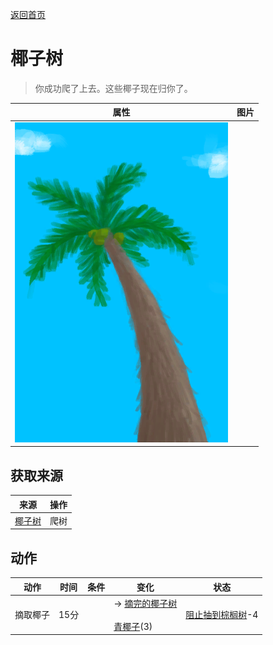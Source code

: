 [返回首页](index.md)  
# 椰子树  
> 你成功爬了上去。这些椰子现在归你了。  
  
  属性  |   图片   
 ----  |  ----:   
   |  ![](Sprite/PalmTree.png)   
  
## 获取来源  
来源  |  操作  
----  |  ----  
[椰子树](PalmTreeNewMultiEventOld.md)  |  爬树  
## 动作  
动作  |  时间  |  条件  |  变化  |  状态  
----  |  ----  |  ----  |  ----  |  ----  
摘取椰子  |  15分  |    |  → [摘完的椰子树](PalmTreeCleared.md)<br><br>[青椰子](CoconutHusked.md)(3)  |  [阻止抽到棕榈树](PalmTreeKiller.md)-4  
